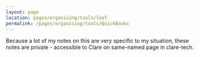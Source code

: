 ```yaml
---
layout: page
location: pages/organising/tools/leaf
permalink: /pages/organising/tools/QuickBooks
---
```


Because a lot of my notes on this are very specific to my situation, these notes are private - accessible to Clare on same-named page in clare-tech.